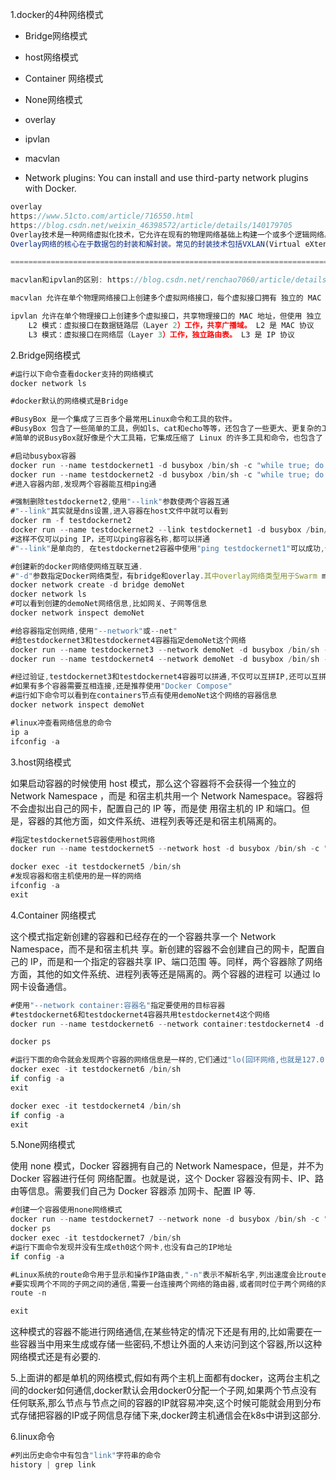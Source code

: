 1.docker的4种网络模式

- Bridge网络模式

- host网络模式

- Container 网络模式

- None网络模式

- overlay

- ipvlan

- macvlan

- Network plugins: You can install and use third-party network plugins with Docker.



```javascript
overlay
https://www.51cto.com/article/716550.html
https://blog.csdn.net/weixin_46398572/article/details/140179705
Overlay技术是一种网络虚拟化技术，它允许在现有的物理网络基础上构建一个或多个逻辑网络。
Overlay网络的核心在于数据包的封装和解封装。常见的封装技术包括VXLAN(Virtual eXtensible Local Area Network)、NVGRE和STT等。

==========================================================================================

macvlan和ipvlan的区别: https://blog.csdn.net/renchao7060/article/details/146284995

macvlan 允许在单个物理网络接口上创建多个虚拟网络接口，每个虚拟接口拥有 独立的 MAC 地址 和 IP 地址。

ipvlan 允许在单个物理接口上创建多个虚拟接口，共享物理接口的 MAC 地址，但使用 独立 IP 地址。
    L2 模式：虚拟接口在数据链路层（Layer 2）工作，共享广播域。 L2 是 MAC 协议
    L3 模式：虚拟接口在网络层（Layer 3）工作，独立路由表。 L3 是 IP 协议
```



2.Bridge网络模式

```javascript
#运行以下命令查看docker支持的网络模式
docker network ls

#docker默认的网络模式是Bridge

#BusyBox 是一个集成了三百多个最常用Linux命令和工具的软件。
#BusyBox 包含了一些简单的工具，例如ls、cat和echo等等，还包含了一些更大、更复杂的工具，例grep、find、mount以及telnet。有些人将 BusyBox 称为 Linux 工具里的瑞士军刀。
#简单的说BusyBox就好像是个大工具箱，它集成压缩了 Linux 的许多工具和命令，也包含了 Linux 系统的自带的shell。

#启动busybox容器
docker run --name testdockernet1 -d busybox /bin/sh -c "while true; do echo hello world; sleep 10; done"
docker run --name testdockernet2 -d busybox /bin/sh -c "while true; do echo hello world; sleep 10; done"
#进入容器内部,发现两个容器能互相ping通

#强制删除testdockernet2,使用"--link"参数使两个容器互通
#"--link"其实就是dns设置,进入容器在host文件中就可以看到
docker rm -f testdockernet2 
docker run --name testdockernet2 --link testdockernet1 -d busybox /bin/sh -c "while true; do echo hello world; sleep 10; done"
#这样不仅可以ping IP，还可以ping容器名称,都可以拼通
#"--link"是单向的, 在testdockernet2容器中使用"ping testdockernet1"可以成功,但是在testdockernet1容器中使用"ping testdockernet2"失败,只能ping testdockernet2的IP.

#创建新的docker网络使网络互联互通.
#"-d"参数指定Docker⽹络类型，有bridge和overlay.其中overlay⽹络类型⽤于Swarm mode,在本⼩节中你可以忽略它.
docker network create -d bridge demoNet
docker network ls
#可以看到创建的demoNet网络信息,比如网关、子网等信息
docker network inspect demoNet

#给容器指定创网络,使用"--network"或--net"
#给testdockernet3和testdockernet4容器指定demoNet这个网络
docker run --name testdockernet3 --network demoNet -d busybox /bin/sh -c "while true; do echo hello world; sleep 10; done"
docker run --name testdockernet4 --network demoNet -d busybox /bin/sh -c "while true; do echo hello world; sleep 10; done"

#经过验证,testdockernet3和testdockernet4容器可以拼通,不仅可以互拼IP,还可以互拼容器名称.
#如果有多个容器需要互相连接,还是推荐使用"Docker Compose"
#运行如下命令可以看到在containers节点有使用demoNet这个网络的容器信息
docker network inspect demoNet 

#linux冲查看网络信息的命令
ip a
ifconfig -a
```



3.host网络模式

如果启动容器的时候使⽤ host 模式，那么这个容器将不会获得⼀个独⽴的 Network Namespace ，⽽是 和宿主机共⽤⼀个 Network Namespace。容器将不会虚拟出⾃⼰的⽹卡，配置⾃⼰的 IP 等，⽽是使 ⽤宿主机的 IP 和端⼝。但是，容器的其他⽅⾯，如⽂件系统、进程列表等还是和宿主机隔离的。

```javascript
#指定testdockernet5容器使用host网络
docker run --name testdockernet5 --network host -d busybox /bin/sh -c "while true; do echo hello world; sleep 10; done"  

docker exec -it testdockernet5 /bin/sh
#发现容器和宿主机使用的是一样的网络
ifconfig -a
exit

```



4.Container 网络模式

这个模式指定新创建的容器和已经存在的⼀个容器共享⼀个 Network Namespace，⽽不是和宿主机共 享。新创建的容器不会创建⾃⼰的⽹卡，配置⾃⼰的 IP，⽽是和⼀个指定的容器共享 IP、端⼝范围 等。同样，两个容器除了⽹络⽅⾯，其他的如⽂件系统、进程列表等还是隔离的。两个容器的进程可 以通过 lo ⽹卡设备通信。

```javascript
#使用"--network container:容器名"指定要使用的目标容器
#testdockernet6和testdockernet4容器共用testdockernet4这个网络
docker run --name testdockernet6 --network container:testdockernet4 -d busybox /bin/sh -c "while true; do echo hello world; sleep 10; done"  

docker ps

#运行下面的命令就会发现两个容器的网络信息是一样的,它们通过"lo(回环网络,也就是127.0.0.1)来通信"
docker exec -it testdockernet6 /bin/sh
if config -a
exit

docker exec -it testdockernet4 /bin/sh
if config -a
exit

```



5.None网络模式

使⽤ none 模式，Docker 容器拥有⾃⼰的 Network Namespace，但是，并不为Docker 容器进⾏任何 ⽹络配置。也就是说，这个 Docker 容器没有⽹卡、IP、路由等信息。需要我们⾃⼰为 Docker 容器添 加⽹卡、配置 IP 等.

```javascript
#创建一个容器使用none网络模式
docker run --name testdockernet7 --network none -d busybox /bin/sh -c "while true; do echo hello world; sleep 10; done"  
docker ps
docker exec -it testdockernet7 /bin/sh
#运行下面命令发现并没有生成eth0这个网卡,也没有自己的IP地址
if config -a

#Linux系统的route命令用于显示和操作IP路由表,"-n"表示不解析名字,列出速度会比route快.
#要实现两个不同的子网之间的通信,需要一台连接两个网络的路由器,或者同时位于两个网络的网关来实现.
route -n

exit
```



这种模式的容器不能进行网络通信,在某些特定的情况下还是有用的,比如需要在一些容器当中用来生成或存储一些密码,不想让外面的人来访问到这个容器,所以这种网络模式还是有必要的.



5.上面讲的都是单机的网络模式,假如有两个主机上面都有docker，这两台主机之间的docker如何通信,docker默认会用docker0分配一个子网,如果两个节点没有任何联系,那么节点与节点之间的容器的IP就容易冲突,这个时候可能就会用到分布式存储把容器的IP或子网信息存储下来,docker跨主机通信会在k8s中讲到这部分.





6.linux命令

```javascript
#列出历史命令中有包含"link"字符串的命令
history | grep link
```

